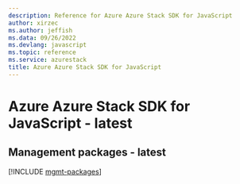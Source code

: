 ```yaml
---
description: Reference for Azure Azure Stack SDK for JavaScript
author: xirzec
ms.author: jeffish
ms.data: 09/26/2022
ms.devlang: javascript
ms.topic: reference
ms.service: azurestack
title: Azure Azure Stack SDK for JavaScript
---
```

# Azure Azure Stack SDK for JavaScript - latest

## Management packages - latest
[!INCLUDE [mgmt-packages](azure-stack-mgmt-index.md)]
